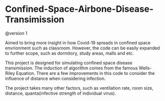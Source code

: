# Confined-Space-Airbone-Disease-Transimission

@version 1

Aimed to bring more insight in how Covid-19 spreads in confined space envrionment such as classroom. However, the code can be easily expanded to further scope, such as dormitory, study areas, malls and etc. 

This project is designed for simulating confined space disease transimission. The induction of algorithm comes from the famous Wells-Riley Equation. There are a few 
improvements in this code to consider the influence of distance when considering infection. 

The project takes many other factors, such as ventilation rate, room size, distance, quanta(infective strength of individual virus).



